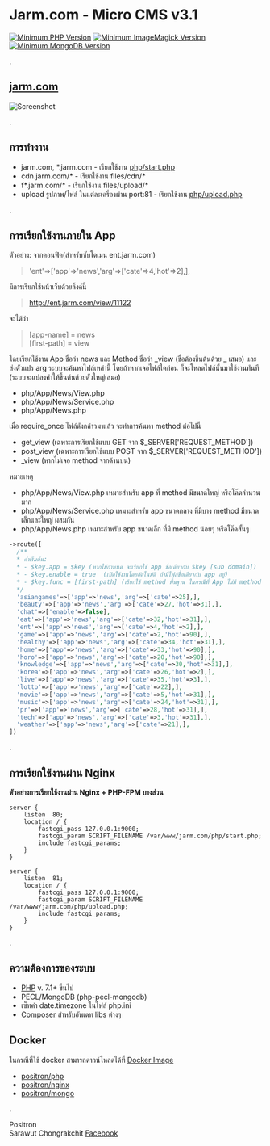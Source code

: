 # Jarm.com - Micro CMS v3.1



[![Minimum PHP Version](https://img.shields.io/badge/PHP-%3E%3D%207.0-8892BF.svg)](https://php.net/) [![Minimum ImageMagick Version](https://img.shields.io/badge/ImageMagick-%3E%3D%206-428bca.svg)](http://imagemagick.org) [![Minimum MongoDB Version](https://img.shields.io/badge/MongoDB-%3E%3D%203.4-7fc857.svg)](https://www.mongodb.com)

.

## [jarm.com](https://jarm.com)

![Screenshot](https://github.com/positronth/jarm.com/raw/master/Screenshot.png)  

.

## การทำงาน  
- jarm.com, \*.jarm.com - เรียกใช้งาน [php/start.php](https://github.com/positronth/jarm.com/blob/master/php/start.php)
- cdn.jarm.com/\* - เรียกใช้งาน files/cdn/\*
- f\*.jarm.com/\* - เรียกใช้งาน files/upload/\*
- upload รูปภาพ/ไฟล์ ในแต่ละเครื่องผ่าน port:81 - เรียกใช้งาน [php/upload.php](https://github.com/positronth/jarm.com/blob/master/php/upload.php)  

.

## การเรียกใช้งานภายใน App
 ตัวอย่าง:
 จากคอนฟิค(สำหรับซับโดเมน ent.jarm.com)
 > 'ent'=>['app'=>'news','arg'=>['cate'=>4,'hot'=>2],],

 มีการเรียกใช้หน้าเว็บด้วยลิ้งค์นี้
 > http://ent.jarm.com/view/11122  

  จะได้ว่า
 > [app-name] = news  
 > [first-path] = view  

  โดยเรียกใช้งาน App ชื่อว่า news และ Method ชื่อว่า \_view (ชื่อต้องขึ้นต้นด้วย _ เสมอ) และส่งตัวแปร arg
  ระบบจะค้นหาไฟล์เหล่านี้ โดยถ้าหากเจอไฟล์ใดก่อน ก็จะโหลดไฟล์นั้นมาใช้งานทันที (ระบบจะแปลงคำให้ขึ้นต้นด้วยตัวใหญ่เสมอ)
  - php/App/News/View.php
  - php/App/News/Service.php
  - php/App/News.php  

  เมื่อ require_once ไฟล์ดังกล่าวมาแล้ว จะทำการค้นหา method ต่อไปนี้
  - get_view (เฉพาะการเรียกใช้แบบ GET จาก \$\_SERVER['REQUEST_METHOD'])
  - post_view (เฉพาะการเรียกใช้แบบ POST จาก \$\_SERVER['REQUEST_METHOD'])
  - \_view (หากไม่เจอ method จากด้านบน)  

  หมายเหตุ
  - php/App/News/View.php เหมาะสำหรับ app ที่ method มีขนาดใหญ่ หรือโค๊ดจำนวนมาก
  - php/App/News/Service.php เหมาะสำหรับ app ขนาดกลาง ที่มีบาง method มีขนาดเล็กและใหญ่ ผสมกัน
  - php/App/News.php เหมาะสำหรับ app ขนาดเล็ก ที่มี method น้อยๆ หรือโค๊ดสั้นๆ


```php
->route([
  /**
  * ค่าเริ่มต้น:
  * - $key.app = $key (หากไม่กำหนด จะเรียกใช้ app ชื่อเดียวกับ $key [sub domain])
  * - $key.enable = true  (เปิดใช้งานโดยอัตโนมัติ ถ้ามีไฟล์ชื่อเดียวกับ app อยู่)
  * - $key.func = [first-path] (เรียกใช้ method พื้นฐาน ในกรณีที่ App ไม่มี method ที่ชื่อเดียวกับ _[first-path] )
  */
  'asiangames'=>['app'=>'news','arg'=>['cate'=>25],],
  'beauty'=>['app'=>'news','arg'=>['cate'=>27,'hot'=>31],],
  'chat'=>['enable'=>false],
  'eat'=>['app'=>'news','arg'=>['cate'=>32,'hot'=>31],],
  'ent'=>['app'=>'news','arg'=>['cate'=>4,'hot'=>2],],
  'game'=>['app'=>'news','arg'=>['cate'=>2,'hot'=>90],],
  'healthy'=>['app'=>'news','arg'=>['cate'=>34,'hot'=>31],],
  'home'=>['app'=>'news','arg'=>['cate'=>33,'hot'=>90],],
  'horo'=>['app'=>'news','arg'=>['cate'=>20,'hot'=>90],],
  'knowledge'=>['app'=>'news','arg'=>['cate'=>30,'hot'=>31],],
  'korea'=>['app'=>'news','arg'=>['cate'=>26,'hot'=>2],],
  'live'=>['app'=>'news','arg'=>['cate'=>35,'hot'=>3],],
  'lotto'=>['app'=>'news','arg'=>['cate'=>22],],
  'movie'=>['app'=>'news','arg'=>['cate'=>5,'hot'=>31],],
  'music'=>['app'=>'news','arg'=>['cate'=>24,'hot'=>31],],
  'pr'=>['app'=>'news','arg'=>['cate'=>28,'hot'=>31],],
  'tech'=>['app'=>'news','arg'=>['cate'=>3,'hot'=>31],],
  'weather'=>['app'=>'news','arg'=>['cate'=>21],],
])
```

.

## การเรียกใช้งานผ่าน Nginx  

**ตัวอย่างการเรียกใช้งานผ่าน Nginx + PHP-FPM บางส่วน**
```
server {
    listen  80;
    location / {
        fastcgi_pass 127.0.0.1:9000;
        fastcgi_param SCRIPT_FILENAME /var/www/jarm.com/php/start.php;
        include fastcgi_params;
    }
}
```
```
server {
    listen  81;
    location / {
        fastcgi_pass 127.0.0.1:9000;
        fastcgi_param SCRIPT_FILENAME /var/www/jarm.com/php/upload.php;
        include fastcgi_params;
    }
}
```
.

## ความต้องการของระบบ  
- [PHP](https://php.net) v. 7.1+ ขึ้นไป
- PECL/MongoDB (php-pecl-mongodb)
- เซ็ทค่า date.timezone ในไฟล์ php.ini
- [Composer](https://getcomposer.org/) สำหรับอัพเดท libs ต่างๆ  


## Docker  
ในกรณีที่ใช้ docker สามารถดาวน์โหลดได้ที่ [Docker Image](https://hub.docker.com/r/positron)
- [positron/php](https://hub.docker.com/r/positron/php/)  
- [positron/nginx](https://hub.docker.com/r/positron/nginx/)  
- [positron/mongo](https://hub.docker.com/r/positron/mongo/)  

.

Positron  
Sarawut Chongrakchit [Facebook](https://www.facebook.com/positron.th)
